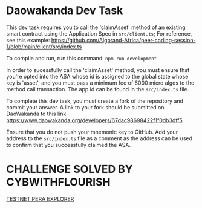 # Daowakanda Dev Task

This dev task requires you to call the 'claimAsset' method of an existing smart contract using the Application Spec in `src/client.ts`;
For reference, see this example: https://github.com/Algorand-Africa/peer-coding-session-1/blob/main/client/src/index.ts

To compile and run, run this command: `npm run development`

In order to sucessfully call the 'claimAsset' method, you must ensure that you're opted into the ASA whose id is assigned to the global state whose key is 'asset', and you must pass a minimum fee of 6000 micro algos to the method call transaction.
The app id can be found in the `src/index.ts` file.

To complete this dev task, you must create a fork of the repository and commit your answer. A link to your fork should be
submitted on DaoWakanda to this link https://www.daowakanda.org/developers/67dac98698422f1f0db3dff5.

Ensure that you do not push your mnemonic key to GitHub. Add your address to the `src/index.ts` file as a comment as the address can be used to confirm that you successfully claimed the ASA.

# CHALLENGE SOLVED BY CYBWITHFLOURISH
[TESTNET PERA EXPLORER](https://testnet.explorer.perawallet.app/tx/JXIIUA6Y2CHHEQKBLHFUD3SY3DRCG2JBCIMAJ4DM5NJMGIALXOWQ/)